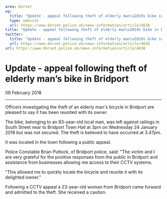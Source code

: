 ```yaml
area: Dorset
og:
  title: "Update - appeal following theft of elderly man\u2019s bike in Bridport"
  type: website
  url: https://www.dorset.police.uk/news-information/article/4638
title: "Update - appeal following theft of elderly man\u2019s bike in Bridport |"
twitter:
  title: "Update - appeal following theft of elderly man\u2019s bike in Bridport"
  url: https://www.dorset.police.uk/news-information/article/4638
url: https://www.dorset.police.uk/news-information/article/4638
```

# Update - appeal following theft of elderly man’s bike in Bridport

09 February 2018

* * *

Officers investigating the theft of an elderly man's bicycle in Bridport are pleased to say it has been reunited with its owner.

The bike, belonging to an 83-year-old local man, was left against railings in South Street near to Bridport Town Hall at 3pm on Wednesday 24 January 2018 but was not secured. The theft is believed to have occurred at 3.47pm.

It was located in the town following a public appeal.

Police Constable Brian Puttock, of Bridport police, said: "The victim and I are very grateful for the positive responses from the public in Bridport and assistance from businesses allowing me access to their CCTV systems.

"This allowed me to quickly locate the bicycle and reunite it with its delighted owner."

Following a CCTV appeal a 23-year-old woman from Bridport came forward and admitted to the theft. She received a caution.
